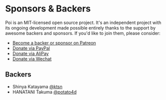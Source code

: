 # Sponsors & Backers

Poi is an MIT-licensed open source project. It's an independent project with its ongoing development made possible entirely thanks to the support by awesome backers and sponsors. If you'd like to join them, please consider:

- [Become a backer or sponsor on Patreon](https://patreon.com/egoist)
- [Donate via PayPal](https://paypal.me/egoistian)
- [Donate via AliPay](https://user-images.githubusercontent.com/8784712/38684215-c7b78590-3ea1-11e8-9812-91569ee72eaa.png)
- [Donate via Wechat](https://user-images.githubusercontent.com/8784712/38684192-bceaad18-3ea1-11e8-9a38-a4e0eb79b7a7.png)

## Backers

- Shinya Katayama [@ktsn](https://github.com/ktsn)
- HANATANI Takuma [@potato4d](https://github.com/potato4d)
